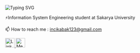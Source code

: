 

![Typing SVG](https://readme-typing-svg.herokuapp.com?font=Fira+Code&size=30&duration=3000&pause=1000&color=black&background=FFFFFF00&center=true&vCenter=true&width=500&height=50&lines=👋Hello,+My+Name+Is+Inci!)


⚡Information System Engineering student at Sakarya University

📫 How to reach me : incikabak123@gmail.com

<a href="https://www.linkedin.com/in/inci-kabak-118442276/" target="_blank">
    <img src="https://cdn.jsdelivr.net/npm/simple-icons@v9/icons/linkedin.svg" alt="LinkedIn" width="30" height="30"/>
</a>




<a href="https://medium.com/@incikabak123" target="_blank">
    <img src="https://upload.wikimedia.org/wikipedia/commons/e/ec/Medium_logo_Monogram.svg" alt="Medium" width="30" height="30" style="border-radius: "5px;"/>
</a>















<!--
**inci1kabak/inci1kabak** is a ✨ _special_ ✨ repository because its `README.md` (this file) appears on your GitHub profile.

Here are some ideas to get you started:

- 🔭 I’m currently working on ...
- 🌱 I’m currently learning ...
- 👯 I’m looking to collaborate on ...
- 🤔 I’m looking for help with ...
- 💬 Ask me about ...
- 
- 😄 Pronouns: ...
- ⚡ Fun fact: ...
-->

